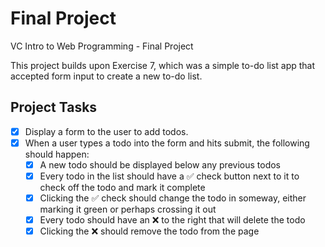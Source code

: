 # Final Project
VC Intro to Web Programming - Final Project

This project builds upon Exercise 7, which was a simple to-do list app that accepted form input to create a new to-do list.

## Project Tasks

- [x] Display a form to the user to add todos.
- [x] When a user types a todo into the form and hits submit, the following should happen:
  - [x] A new todo should be displayed below any previous todos
  - [x] Every todo in the list should have a ✅ check button next to it to check off the todo and mark it complete
  - [x] Clicking the ✅ check should change the todo in someway, either marking it green or perhaps crossing it out
  - [x] Every todo should have an ❌ to the right that will delete the todo
  - [x] Clicking the ❌ should remove the todo from the page
